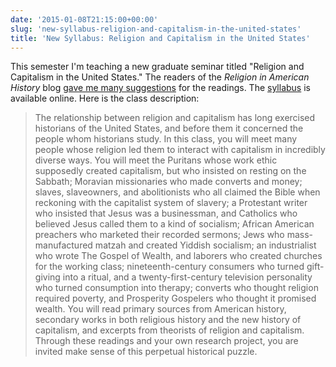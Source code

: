 ```yaml
---
date: '2015-01-08T21:15:00+00:00'
slug: 'new-syllabus-religion-and-capitalism-in-the-united-states'
title: 'New Syllabus: Religion and Capitalism in the United States'
---
```


This semester I'm teaching a new graduate seminar titled "Religion and Capitalism in the United States." The readers of the *Religion in American History* blog [gave me many suggestions](http://usreligion.blogspot.com/2014/11/reading-list-in-history-of-religion-and.html) for the readings. The [syllabus](http://lincolnmullen.com/courses/religion-capitalism.2015/) is available online. Here is the class description:

> The relationship between religion and capitalism has long exercised historians of the United States, and before them it concerned the people whom historians study. In this class, you will meet many people whose religion led them to interact with capitalism in incredibly diverse ways. You will meet the Puritans whose work ethic supposedly created capitalism, but who insisted on resting on the Sabbath; Moravian missionaries who made converts and money; slaves, slaveowners, and abolitionists who all claimed the Bible when reckoning with the capitalist system of slavery; a Protestant writer who insisted that Jesus was a businessman, and Catholics who believed Jesus called them to a kind of socialism; African American preachers who marketed their recorded sermons; Jews who mass-manufactured matzah and created Yiddish socialism; an industrialist who wrote The Gospel of Wealth, and laborers who created churches for the working class; nineteenth-century consumers who turned gift-giving into a ritual, and a twenty-first-century television personality who turned consumption into therapy; converts who thought religion required poverty, and Prosperity Gospelers who thought it promised wealth. You will read primary sources from American history, secondary works in both religious history and the new history of capitalism, and excerpts from theorists of religion and capitalism. Through these readings and your own research project, you are invited make sense of this perpetual historical puzzle.
